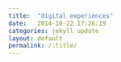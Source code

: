 ```yaml
---
title:  "digital experiences"
date:   2014-10-22 17:26:19
categories: jekyll update
layout: default
permalink: /:title/
---
```

